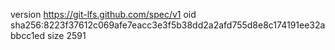 version https://git-lfs.github.com/spec/v1
oid sha256:8223f37612c069afe7eacc3e3f5b38dd2a2afd755d8e8c174191ee32abbcc1ed
size 2591
